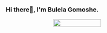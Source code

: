 ### Hi there👋, I'm Bulela Gomoshe.
<div style="display: flex; justify-content: center;"><img width="50%" height="30%" src="https://media.giphy.com/media/qgQUggAC3Pfv687qPC/giphy.gif" alt=""></div>
<!--
**BulelaG/BulelaG** is a ✨ _special_ ✨ repository because its `README.md` (this file) appears on your GitHub profile.

Here are some ideas to get you started:

- 🔭 I’m currently working on personal projects.
- 🌱 I’m currently learning Angular,Kotlin,  ...
- 👯 I’m looking to collaborate on any project.
- 🤔 I’m looking for help with ...
- 💬 Ask me about ...
- 📫 How to reach me: ...
- 😄 Pronouns: ...
- ⚡ Fun fact: ...
-->
